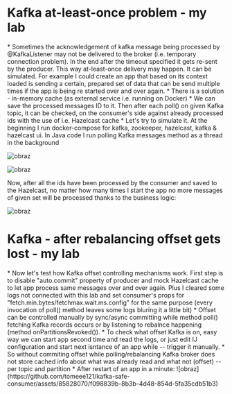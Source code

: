 <h1>Kafka at-least-once problem - my lab</h1>
* Sometimes the acknowledgement of kafka message being processed by @KafkaListener may not be delivered to the broker (i.e. temporary connection problem). In the end after the timeout specified it gets re-sent by the producer. This way at-least-once delivery may happen. It can be simulated. For example I could create an app that based on its context loaded is sending a certain, prepared set of data that can be send multiple times if the app is being re started over and over again.
* There is a solution - in-memory cache (as external service i.e. running on Docker)
* We can save the processed messages ID to it. Then after each poll() on given Kafka topic, it can be checked, on the consumer's side against already processed ids with the use of i.e. Hazelcast cache 
* Let's try to simulate it.
At the beginning I run docker-compose for kafka, zookeeper, hazelcast, kafka & hazelcast ui. In Java code I run polling Kafka messages method as a thread in the background

 ![obraz](https://github.com/tomeee121/kafka-safe-consumer/assets/85828070/0bb7ec63-78b1-4a18-b912-3168857873ee)

 ![obraz](https://github.com/tomeee121/kafka-safe-consumer/assets/85828070/97bcb5fc-9505-4cf4-b784-52697d5e4e75)

Now, after all the ids have been processed by the consumer and saved to the Hazelcast, no matter how many times I start the app no more messages of given set will be processed thanks to the business logic:

  ![obraz](https://github.com/tomeee121/kafka-safe-consumer/assets/85828070/8eec8811-120a-4e2d-be98-a9ac6c0772db)

<h1>Kafka - after rebalancing offset gets lost - my lab</h1>
* Now let's test how Kafka offset controlling mechanisms work. First step is to disable "auto.commit" property of producer and mock Hazelcast cache to let app process same messages over and over again. Plus I cleared some logs not connected with this lab and set consumer's props for "fetch.min.bytes/fetchmax.wait.ms.config" for the same purpose (every invocation of poll() method leaves some logs bluring it a little bit)
* Offset can be controlled manually by sync/async committing while method poll() fetching Kafka records occurs or by listening to rebalnce happening (method onPartitionsRevoked()).
* To check what offset Kafka is on, easy way we can start app second time and read the logs, or just edit IJ configuration and start next isntance of an app while -- trigger it manually.
* So without commiting offset while polling/rebalancing Kafka broker does not store cached info about what was already read and what not (offset) -- per topic and partition
* After restart of an app in a minute:
![obraz](https://github.com/tomeee121/kafka-safe-consumer/assets/85828070/f098839b-8b3b-4d48-854d-5fa35cdb51b3)

  
